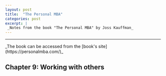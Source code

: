 ```yaml
---
layout: post
title:  "The Personal MBA"
categories: post
excerpt: |
 _Notes from the book "The Personal MBA" by Joss Kauffman_    
---
```


<!--more-->
<hr>
_The book can be accessed from the [book's site](https://personalmba.com/)_  

## Chapter 9: Working with others

